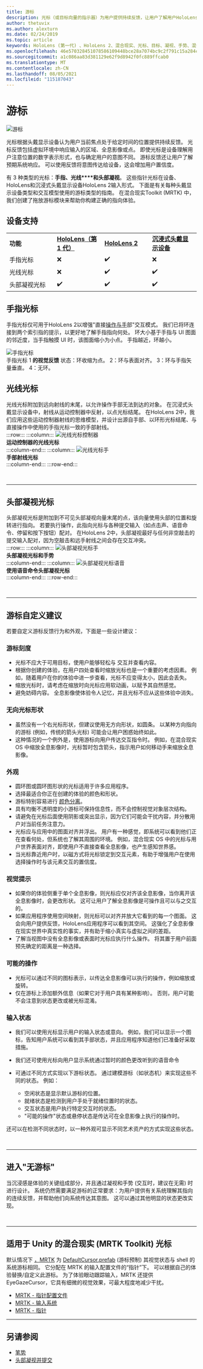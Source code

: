```yaml
---
title: 游标
description: 光标（或目标向量的指示器）为用户提供持续反馈，让用户了解用户HoloLens他们的意图。
author: thetuvix
ms.author: alexturn
ms.date: 02/24/2019
ms.topic: article
keywords: HoloLens (第一代) 、HoloLens 2、混合现实、光标、目标、凝视、手势、混合现实头戴显示设备、Windows 混合现实头戴显示设备、虚拟现实头戴显示设备、HoloLens、MRTK、混合现实 Toolkit、射线、输入
ms.openlocfilehash: 46e570328451078586109448bce28a7074bc9c2f791c15a284c85b845441fabe
ms.sourcegitcommit: a1c086aa83d381129e62f9d8942f0fc889ffcab0
ms.translationtype: MT
ms.contentlocale: zh-CN
ms.lasthandoff: 08/05/2021
ms.locfileid: "115187043"
---
```

# <a name="cursors"></a>游标

![游标](images/UX_Hero_Cursor.jpg)

光标根据头戴显示设备认为用户当前焦点处于给定时间的位置提供持续反馈。 光标反馈包括虚拟环境中响应输入的区域、全息影像或点。 即使光标是设备理解用户注意位置的数字表示形式，也与确定用户的意图不同。 游标反馈还让用户了解预期系统响应。 可以使用反馈将意图传达给设备，这会增加用户置信度。

有 3 种类型的光标：**手指、光线****和头部凝视**。 这些指针光标在设备、HoloLens和沉浸式头戴显示设备HoloLens 2输入形式。 下面是有关每种头戴显示设备类型和交互模型使用的游标类型的指南。 在混合现实Toolkit (MRTK) 中，我们创建了拖放游标模块来帮助你构建正确的指向体验。

## <a name="device-support"></a>设备支持

<table>
    <colgroup>
    <col width="25%" />
    <col width="25%" />
    <col width="25%" />
    <col width="25%" />
    </colgroup>
    <tr>
        <td><strong>功能</strong></td>
        <td><a href="/hololens/hololens1-hardware"><strong>HoloLens（第 1 代）</strong></a></td>
        <td><a href="/hololens/hololens2-hardware"><strong>HoloLens 2</strong></td>
        <td><a href="../discover/immersive-headset-hardware-details.md"><strong>沉浸式头戴显示设备</strong></a></td>
    </tr>
     <tr>
        <td>手指光标</td>
        <td>❌</td>
        <td>✔️</td>
        <td>❌</td>
    </tr>
     <tr>
        <td>光线光标</td>
        <td>❌</td>
        <td>✔️</td>
        <td>✔️</td>
    </tr>
    <tr>
        <td>头部凝视光标</td>
        <td>✔️</td>
        <td>✔️</td>
        <td>✔️</td>
    </tr>
</table>

## <a name="finger-cursor"></a>手指光标

手指光标仅可用于HoloLens 2以增强"直接[操作与手](direct-manipulation.md)部"交互模式。 我们已将环连接到两个索引指的提示，以更好地了解手指指向何处。 环大小基于手指与 UI 图面的邻近度，当手指触摸 UI 时，该图面缩小为小点。 手指越近，环越小。 <br>

![手指光标](images/finger-cursor.png)<br>
手指光标 1 **的视觉反馈** 状态：环收缩为点。 2：环与表面对齐。 3：环与手指矢量垂直。 4：无环。

## <a name="ray-cursor"></a>光线光标

光线光标附加到远向射线的末尾，以允许操作手部无法到达的对象。 在沉浸式头戴显示设备中，射线从运动控制器中反射，以点光标结尾。 在HoloLens 2中，我们应用这些运动控制器射线的思维模型，并设计出源自手部、以环形光标结尾、与直接操作中使用的手指光标一致的手部射线。 <br>
:::row:::
    :::column:::
        ![光线光标控制器](images/ray-cursor-controller.png)<br>
        **运动控制器的光线光标**<br>
    :::column-end:::
    :::column:::
        ![光线光标手](images/ray-cursor-hand.png)<br>
        **手部射线光标**<br>
    :::column-end:::
:::row-end:::

<br>

---

## <a name="head-gaze-cursor"></a>头部凝视光标

头部凝视光标是附加到不可见头部凝视向量末尾的点，该向量使用头部的位置和旋转进行指向。 若要执行操作，此指向光标与各种提交输入（如点击声、语音命令、停留和按下按钮）配对。 在HoloLens 2中，头部凝视最好与任何非空敲击的提交输入配对，因为空敲击和远手射线之间会存在交互冲突。 <br>
:::row:::
    :::column:::
        ![头部凝视光标手](images/head-gaze-cursor-hand.png)<br>
        **头部凝视光标和手势**<br>
    :::column-end:::
    :::column:::
        ![头部凝视光标语音](images/head-gaze-cursor-voice.png)<br>
        **使用语音命令头部凝视光标**<br>
    :::column-end:::
:::row-end:::

<br>

---

## <a name="cursor-customization-recommendations"></a>游标自定义建议

若要自定义游标反馈行为和外观，下面是一些设计建议：

### <a name="cursor-scale"></a>游标刻度

* 光标不应大于可用目标，使用户能够轻松与 交互并查看内容。
* 根据你创建的体验，在用户四处查看时缩放光标也是一个重要的考虑因素。 例如，随着用户在你的体验中进一步查看，光标不应变得太小，因此会丢失。
* 缩放光标时，请考虑在缩放时向光标应用软动画，以赋予其自然感觉。
* 避免妨碍内容。 全息影像使体验令人记忆，并且光标不应从这些体验中消失。

### <a name="directionless-cursor-shape"></a>无向光标形状

* 虽然没有一个右光标形状，但建议使用无方向形状，如圆条。 以某种方向指向的游标 (例如，传统的箭头光标) 可能会让用户困惑始终如此。
* 这种情况的一个例外是，使用游标向用户传达交互指令时。 例如，在混合现实 OS 中缩放全息影像时，光标暂时包含箭头，指示用户如何移动手来缩放全息影像。

### <a name="look-and-feel"></a>外观

* 圆环图或圆环图形状的光标适用于许多应用程序。
* 选择最适合你正在创建的体验的颜色和形状。
* 游标特别容易进行 [颜色分离](../develop/platform-capabilities-and-apis/hologram-stability.md#color-separation)。
* 具有均衡不透明度的小游标可保持信息性，而不会控制视觉对象层次结构。
* 请避免在光标后面使用阴影或突出显示，因为它们可能会干扰内容，并分散用户对当前任务注意力。
* 光标应与应用中的图面对齐并浮出。 用户有一种感觉，即系统可以看到他们正在查看何处，但系统也了解其周围的环境。 例如，混合现实 OS 中的光标与用户世界表面对齐，即使用户不直接查看全息影像，也产生感知世界感。
* 当光标靠近用户时，以磁方式将光标锁定到交互元素，有助于增强用户在使用选择操作时与该元素交互的置信度。

### <a name="visual-cues"></a>视觉提示

* 如果你的体验侧重于单个全息影像，则光标应仅对齐该全息影像，当你离开该全息影像时，会更改形状。 这可让用户了解全息影像是可操作且可以与之交互的。
* 如果应用程序使用空间映射，则光标可以对齐并放大它看到的每一个图面。 这会向用户提供反馈，HoloLens应用程序可以看到其空间。 这强化了全息影像在现实世界中真实性的事实，并有助于缩小真实与虚拟之间的差距。
* 了解当视图中没有全息影像或表面时光标应执行什么操作。 将其置于用户前面预先确定的距离是一种选择。

### <a name="possible-actions"></a>可能的操作

* 光标可以通过不同的图标表示，以传达全息影像可以执行的操作，例如缩放或旋转。
* 仅在游标上添加额外信息（如果它对于用户具有某种影响）。 否则，用户可能不会注意到状态更改或被光标混淆。

### <a name="input-state"></a>输入状态

* 我们可以使用光标显示用户的输入状态或意向。 例如，我们可以显示一个图标，告知用户系统可以看到其手部状态，并且应用程序知道他们已准备好采取措施。
* 我们还可使用光标向用户显示系统通过暂时的颜色更改听到的语音命令

* 可通过不同方式实现以下游标状态。 通过建模游标（如状态机）来实现这些不同的状态。 例如：
    * 空闲状态是显示默认游标的位置。
    * 就绪状态是检测到用户手处于就绪位置时的状态。
    * 交互状态是用户执行特定交互时的状态。
    * "可能的操作"状态或悬停状态是传达可在全息影像上执行的操作时。

还可以在检测不同状态时，以一种外观可显示不同艺术资产的方式实现这些状态。

<br>

---

## <a name="going-cursor-free"></a>进入"无游标"

当沉浸感是体验的关键组成部分，并且通过凝视和手势 (交互时，建议在无需) 时进行设计。 系统仍然需要满足游标的正常要求：为用户提供有关系统理解其指向的连续反馈，并帮助他们向系统传达其意图。 这可以通过其他明显的状态更改实现。

<br>

---

## <a name="cursor-in-mrtk-mixed-reality-toolkit-for-unity"></a>适用于 Unity 的混合现实 (MRTK Toolkit) 光标

默认情况下 [，MRTK](https://github.com/Microsoft/MixedRealityToolkit-Unity) 为 [DefaultCursor.prefab](https://github.com/microsoft/MixedRealityToolkit-Unity/tree/mrtk_release/Assets/MixedRealityToolkit.SDK/Features/UX/Prefabs/Cursors) (游标预制) 其视觉状态与 shell 的系统游标相同。 它分配在 MRTK 的输入配置文件的“指针”下。 可以根据自己的体验替换/自定义此游标。 为了体验眼动跟踪输入，MRTK 还提供 EyeGazeCursor，它具有细微的视觉效果，可最大程度地减少干扰。

* [MRTK - 指针配置文件](/windows/mixed-reality/mrtk-unity/configuration/mixed-reality-configuration-guide#pointer-configuration)
* [MRTK - 输入系统](/windows/mixed-reality/mrtk-unity/features/input/overview)
* [MRTK - 指针](/windows/mixed-reality/mrtk-unity/features/input/pointers)

---

## <a name="see-also"></a>另请参阅

* [笔势](gaze-and-commit.md#composite-gestures)
* [头部凝视并提交](gaze-and-commit.md)